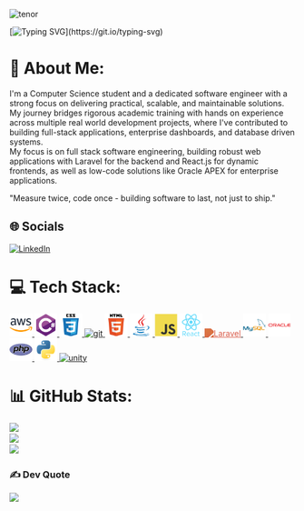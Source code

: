 
![tenor](https://github.com/user-attachments/assets/163ddb6f-1ef9-4b99-b34e-f7c1056874fc) 

[![Typing SVG](https://readme-typing-svg.demolab.com?font=Fira+Code&pause=1000&width=435&separator=%3C&lines=Talk+is+cheap;+show+me+the+code.)](https://git.io/typing-svg)
# 💫 About Me:
I'm a Computer Science student and a dedicated software engineer  with a strong focus on delivering practical, scalable, and maintainable solutions. My journey bridges rigorous academic training with hands on experience across multiple real world development projects, where I've contributed to building full-stack applications, enterprise dashboards, and database driven systems.<br>My focus is on full stack software engineering, building robust web applications with Laravel for the backend and React.js for dynamic frontends, as well as low-code solutions like Oracle APEX for enterprise applications.

"Measure twice, code once - building software to last, not just to ship."



## 🌐 Socials
[![LinkedIn](https://img.shields.io/badge/LinkedIn-0077B5?style=for-the-badge&logo=linkedin&logoColor=white)](https://www.linkedin.com/in/mahmoud-al-hajj/)

# 💻 Tech Stack:

<p align="left"> <a href="https://aws.amazon.com" target="_blank" rel="noreferrer"> <img src="https://raw.githubusercontent.com/devicons/devicon/master/icons/amazonwebservices/amazonwebservices-original-wordmark.svg" alt="aws" width="40" height="40"/> </a> <a href="https://www.w3schools.com/cs/" target="_blank" rel="noreferrer"> <img src="https://raw.githubusercontent.com/devicons/devicon/master/icons/csharp/csharp-original.svg" alt="csharp" width="40" height="40"/> </a> <a href="https://www.w3schools.com/css/" target="_blank" rel="noreferrer"> <img src="https://raw.githubusercontent.com/devicons/devicon/master/icons/css3/css3-original-wordmark.svg" alt="css3" width="40" height="40"/> </a> <a href="https://git-scm.com/" target="_blank" rel="noreferrer"> <img src="https://www.vectorlogo.zone/logos/git-scm/git-scm-icon.svg" alt="git" width="40" height="40"/> </a> <a href="https://www.w3.org/html/" target="_blank" rel="noreferrer"> <img src="https://raw.githubusercontent.com/devicons/devicon/master/icons/html5/html5-original-wordmark.svg" alt="html5" width="40" height="40"/> </a> <a href="https://www.java.com" target="_blank" rel="noreferrer"> <img src="https://raw.githubusercontent.com/devicons/devicon/master/icons/java/java-original.svg" alt="java" width="40" height="40"/> </a> <a href="https://developer.mozilla.org/en-US/docs/Web/JavaScript" target="_blank" rel="noreferrer"> <img src="https://raw.githubusercontent.com/devicons/devicon/master/icons/javascript/javascript-original.svg" alt="javascript" width="40" height="40"/> </a>  <a href="https://reactjs.org/" target="_blank" rel="noreferrer"> <img src="https://raw.githubusercontent.com/devicons/devicon/master/icons/react/react-original-wordmark.svg" alt="react" width="40" height="40"/> </a> <a href="https://laravel.com" target="_blank" rel="noreferrer"> <img src="https://upload.wikimedia.org/wikipedia/commons/thumb/9/9a/Laravel.svg/1969px-Laravel.svg.png" alt="Laravel" width="40" height="40" style="filter: invert(42%) sepia(93%) saturate(1352%) hue-rotate(332deg) brightness(91%) contrast(87%);"></a><a href="https://www.mysql.com/" target="_blank" rel="noreferrer"> <img src="https://raw.githubusercontent.com/devicons/devicon/master/icons/mysql/mysql-original-wordmark.svg" alt="mysql" width="40" height="40"/> </a> <a href="https://www.oracle.com/apex/" target="_blank" rel="noreferrer"><img src="https://raw.githubusercontent.com/devicons/devicon/master/icons/oracle/oracle-original.svg" alt="Oracle APEX" width="40" height="40"/></a><a href="https://www.php.net" target="_blank" rel="noreferrer"> <img src="https://raw.githubusercontent.com/devicons/devicon/master/icons/php/php-original.svg" alt="php" width="40" height="40"/> </a> <a href="https://www.python.org" target="_blank" rel="noreferrer"> <img src="https://raw.githubusercontent.com/devicons/devicon/master/icons/python/python-original.svg" alt="python" width="40" height="40"/> </a><a href="https://unity.com/" target="_blank" rel="noreferrer"> <img src="https://www.vectorlogo.zone/logos/unity3d/unity3d-icon.svg" alt="unity" width="40" height="40"/> </a>  </p>

# 📊 GitHub Stats:
![](https://github-readme-stats.vercel.app/api?username=Mahmoud-Al-Hajj&theme=dark&hide_border=false&include_all_commits=false&count_private=false)<br/>
![](https://nirzak-streak-stats.vercel.app/?user=Mahmoud-Al-Hajj&theme=dark&hide_border=false)<br/>
![](https://github-readme-stats.vercel.app/api/top-langs/?username=Mahmoud-Al-Hajj&theme=dark&hide_border=false&include_all_commits=false&count_private=false&layout=compact)

### ✍️ Dev Quote
![](https://quotes-github-readme.vercel.app/api?type=horizontal&theme=radical)




